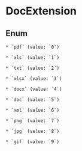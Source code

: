 
# DocExtension

## Enum


    * `pdf` (value: `0`)

    * `xls` (value: `1`)

    * `txt` (value: `2`)

    * `xlsx` (value: `3`)

    * `docx` (value: `4`)

    * `doc` (value: `5`)

    * `xml` (value: `6`)

    * `png` (value: `7`)

    * `jpg` (value: `8`)

    * `gif` (value: `9`)



